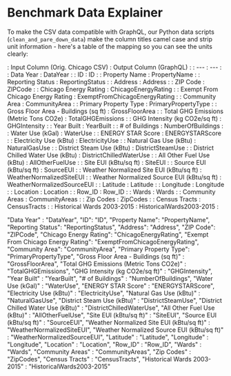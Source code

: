 # Benchmark Data Explainer

To make the CSV data compatible with GraphQL, our Python data scripts (`clean_and_pare_down_data`)
make the column titles camel case and strip unit information - here's a table of the mapping so you
can see the units clearly:

: Input Column (Orig. Chicago CSV) : Output Column (GraphQL) :
: --- : --- :
: Data Year : DataYear :
: ID : ID :
: Property Name : PropertyName :
: Reporting Status : ReportingStatus :
: Address : Address :
: ZIP Code : ZIPCode :
: Chicago Energy Rating : ChicagoEnergyRating :
: Exempt From Chicago Energy Rating : ExemptFromChicagoEnergyRating :
: Community Area : CommunityArea :
: Primary Property Type : PrimaryPropertyType :
: Gross Floor Area - Buildings (sq ft) : GrossFloorArea :
: Total GHG Emissions (Metric Tons CO2e) : TotalGHGEmissions :
: GHG Intensity (kg CO2e/sq ft) : GHGIntensity :
: Year Built : YearBuilt :
: # of Buildings : NumberOfBuildings :
: Water Use (kGal) : WaterUse :
: ENERGY STAR Score : ENERGYSTARScore :
: Electricity Use (kBtu) : ElectricityUse :
: Natural Gas Use (kBtu) : NaturalGasUse :
: District Steam Use (kBtu) : DistrictSteamUse :
: District Chilled Water Use (kBtu) : DistrictChilledWaterUse :
: All Other Fuel Use (kBtu) : AllOtherFuelUse :
: Site EUI (kBtu/sq ft) : SiteEUI :
: Source EUI (kBtu/sq ft) : SourceEUI :
: Weather Normalized Site EUI (kBtu/sq ft) : WeatherNormalizedSiteEUI :
: Weather Normalized Source EUI (kBtu/sq ft) : WeatherNormalizedSourceEUI :
: Latitude : Latitude :
: Longitude : Longitude :
: Location : Location :
: Row_ID : Row_ID :
: Wards : Wards :
: Community Areas : CommunityAreas :
: Zip Codes : ZipCodes :
: Census Tracts : CensusTracts :
: Historical Wards 2003-2015 : HistoricalWards2003-2015 :

"Data Year" : "DataYear",
"ID": "ID",
 "Property Name": "PropertyName",
"Reporting Status": "ReportingStatus",
 "Address": "Address",
 "ZIP Code": "ZIPCode",
 "Chicago Energy Rating": "ChicagoEnergyRating",
 "Exempt From Chicago Energy Rating": "ExemptFromChicagoEnergyRating",
"Community Area": "CommunityArea",
 "Primary Property Type": "PrimaryPropertyType",
 "Gross Floor Area - Buildings (sq ft)" : "GrossFloorArea",
 "Total GHG Emissions (Metric Tons CO2e)" : "TotalGHGEmissions",
 "GHG Intensity (kg CO2e/sq ft)" : "GHGIntensity",
 "Year Built" : "YearBuilt",
 "# of Buildings" : "NumberOfBuildings",
 "Water Use (kGal)" : "WaterUse",
 "ENERGY STAR Score" : "ENERGYSTARScore",
 "Electricity Use (kBtu)" : "ElectricityUse",
 "Natural Gas Use (kBtu)" : "NaturalGasUse",
 "District Steam Use (kBtu)" : "DistrictSteamUse",
 "District Chilled Water Use (kBtu)" : "DistrictChilledWaterUse",
 "All Other Fuel Use (kBtu)" : "AllOtherFuelUse",
 "Site EUI (kBtu/sq ft)" : "SiteEUI",
 "Source EUI (kBtu/sq ft)" : "SourceEUI",
 "Weather Normalized Site EUI (kBtu/sq ft)" : "WeatherNormalizedSiteEUI",
 "Weather Normalized Source EUI (kBtu/sq ft)" : "WeatherNormalizedSourceEUI",
 "Latitude" : "Latitude",
 "Longitude" : "Longitude",
 "Location" : "Location",
 "Row_ID" : "Row_ID",
 "Wards" : "Wards",
 "Community Areas" : "CommunityAreas",
 "Zip Codes" : "ZipCodes",
 "Census Tracts" : "CensusTracts",
 "Historical Wards 2003-2015" : "HistoricalWards2003-2015"
